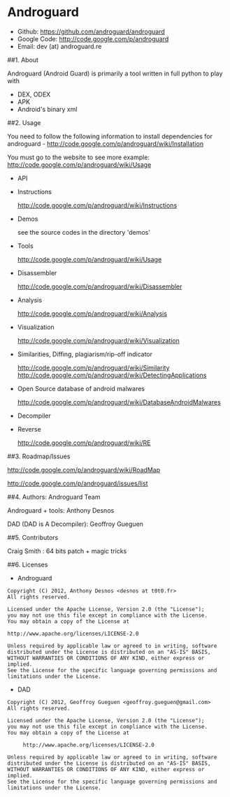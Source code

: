 Androguard
==========

- Github: https://github.com/androguard/androguard
- Google Code: http://code.google.com/p/androguard
- Email: dev (at) androguard.re 

##1.  About
   
Androguard (Android Guard) is primarily a tool written in full python to 
play with
  - DEX, ODEX
  - APK
  - Android's binary xml

##2.  Usage

You need to follow the following information to install dependencies
for androguard - http://code.google.com/p/androguard/wiki/Installation

You must go to the website to see more example: http://code.google.com/p/androguard/wiki/Usage

- API

 - Instructions

    http://code.google.com/p/androguard/wiki/Instructions

 - Demos

    see the source codes in the directory 'demos'

 - Tools 

    http://code.google.com/p/androguard/wiki/Usage

 - Disassembler 

    http://code.google.com/p/androguard/wiki/Disassembler

 - Analysis 

    http://code.google.com/p/androguard/wiki/Analysis

 - Visualization

    http://code.google.com/p/androguard/wiki/Visualization

 - Similarities, Diffing, plagiarism/rip-off indicator 

    http://code.google.com/p/androguard/wiki/Similarity
    http://code.google.com/p/androguard/wiki/DetectingApplications

 - Open Source database of android malwares

    http://code.google.com/p/androguard/wiki/DatabaseAndroidMalwares

 - Decompiler

 - Reverse
 
    http://code.google.com/p/androguard/wiki/RE

##3.  Roadmap/Issues

http://code.google.com/p/androguard/wiki/RoadMap

http://code.google.com/p/androguard/issues/list

##4.  Authors: Androguard Team

Androguard + tools: Anthony Desnos <desnos at t0t0.fr>

DAD (DAD is A Decompiler): Geoffroy Gueguen <geoffroy dot gueguen at gmail dot com>

##5.  Contributors

Craig Smith <agent dot craig at gmail dot com>: 64 bits patch + magic tricks

##6. Licenses

   - Androguard

    Copyright (C) 2012, Anthony Desnos <desnos at t0t0.fr>
    All rights reserved.

    Licensed under the Apache License, Version 2.0 (the "License");
    you may not use this file except in compliance with the License.
    You may obtain a copy of the License at

    http://www.apache.org/licenses/LICENSE-2.0

    Unless required by applicable law or agreed to in writing, software
    distributed under the License is distributed on an "AS-IS" BASIS,
    WITHOUT WARRANTIES OR CONDITIONS OF ANY KIND, either express or implied.
    See the License for the specific language governing permissions and
    limitations under the License.

   - DAD

    Copyright (C) 2012, Geoffroy Gueguen <geoffroy.gueguen@gmail.com>
    All rights reserved.
    
    Licensed under the Apache License, Version 2.0 (the "License");
    you may not use this file except in compliance with the License.
    You may obtain a copy of the License at
    
         http://www.apache.org/licenses/LICENSE-2.0

    Unless required by applicable law or agreed to in writing, software
    distributed under the License is distributed on an "AS-IS" BASIS,
    WITHOUT WARRANTIES OR CONDITIONS OF ANY KIND, either express or implied.
    See the License for the specific language governing permissions and
    limitations under the License.
